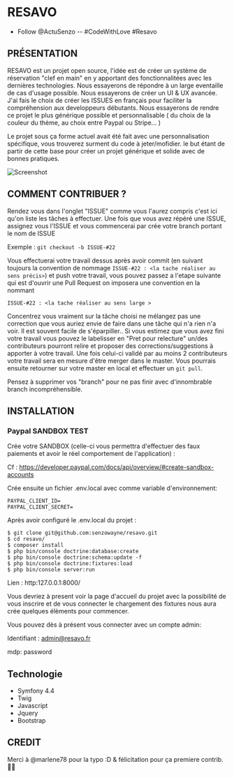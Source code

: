 # RESAVO
- Follow @ActuSenzo -- #CodeWithLove #Resavo 

## PRÉSENTATION

RESAVO est un projet open source, l'idée est de créer un système de réservation "clef en main" en y apportant des fonctionnalitées avec les dernières technologies. Nous essayerons de répondre à un large eventaille de cas d'usage possible. Nous essayerons de créer un UI & UX avancée. J'ai fais le choix de créer les ISSUES en français pour faciliter la compréhension aux developpeurs débutants. Nous essayerons de rendre ce projet le plus générique possible et personnalisable ( du choix de la couleur du thème, au choix entre Paypal ou Stripe... )


Le projet sous ça forme actuel avait été fait avec une personnalisation spécifique, vous trouverez surment du code à jeter/mofidier.
le but étant de partir de cette base pour créer un projet générique et solide avec de bonnes pratiques.

![Screenshot](screenshots/resa.png)

## COMMENT CONTRIBUER ?

Rendez vous dans l'onglet "ISSUE" comme vous l'aurez compris c'est ici qu'on liste les tâches à effectuer.
Une fois que vous avez répéré une ISSUE, assignez vous l'ISSUE et vous commencerai par crée votre branch portant le nom de ISSUE

Exemple : ``git checkout -b ISSUE-#22``

Vous effectuerai votre travail dessus après avoir commit (en suivant toujours la convention de nommage ```ISSUE-#22 : <la tache réaliser au sens précis>```) et push votre travail, vous pouvez passez a l'etape suivante
qui est d'ouvrir une Pull Request on imposera une convention en la nommant 

```ISSUE-#22 : <la tache réaliser au sens large >```

Concentrez vous vraiment sur la tâche choisi ne mélangez pas une correction que vous auriez envie de faire dans une tâche qui n'a rien n'a voir.
Il est souvent facile de s'éparpiller..
Si vous estimez que vous avez fini votre travail vous pouvez le labelisser en "Pret pour relecture"
un/des contributeurs pourront relire et proposer des corrections/suggestions à apporter à votre travail.
Une fois celui-ci validé par au moins 2 contributeurs votre travail sera en mesure d'être merger dans le master.
Vous pourrais ensuite retourner sur votre master en local et effectuer un ```git pull```.

Pensez à supprimer vos "branch" pour ne pas finir avec d'innombrable branch incompréhensible.

## INSTALLATION

### Paypal SANDBOX TEST

Crée votre SANDBOX (celle-ci vous permettra d'effectuer des faux paiements et avoir le réel comportement de l'application) :

Cf : https://developer.paypal.com/docs/api/overview/#create-sandbox-accounts

Crée ensuite un fichier .env.local avec comme variable d'environnement:

```
PAYPAL_CLIENT_ID=
PAYPAL_CLIENT_SECRET=
```

Après avoir configuré le .env.local du projet :

```
$ git clone git@github.com:senzowayne/resavo.git
$ cd resavo/
$ composer install
$ php bin/console doctrine:database:create
$ php bin/console doctrine:schema:update -f
$ php bin/console doctrine:fixtures:load
$ php bin/console server:run
```
Lien : http:127.0.0.1:8000/

Vous devriez à present voir la page d'accueil du projet avec la possibilité de vous inscrire et de vous connecter
le chargement des fixtures nous aura crée quelques élèments pour commencer.

Vous pouvez dès à présent vous connecter avec un compte admin:


Identifiant : admin@resavo.fr

mdp: password

## Technologie

* Symfony 4.4
* Twig
* Javascript
* Jquery
* Bootstrap

## CREDIT
Merci à @marlene78 pour la typo :D & félicitation pour ça premiere contrib. 👏👏
